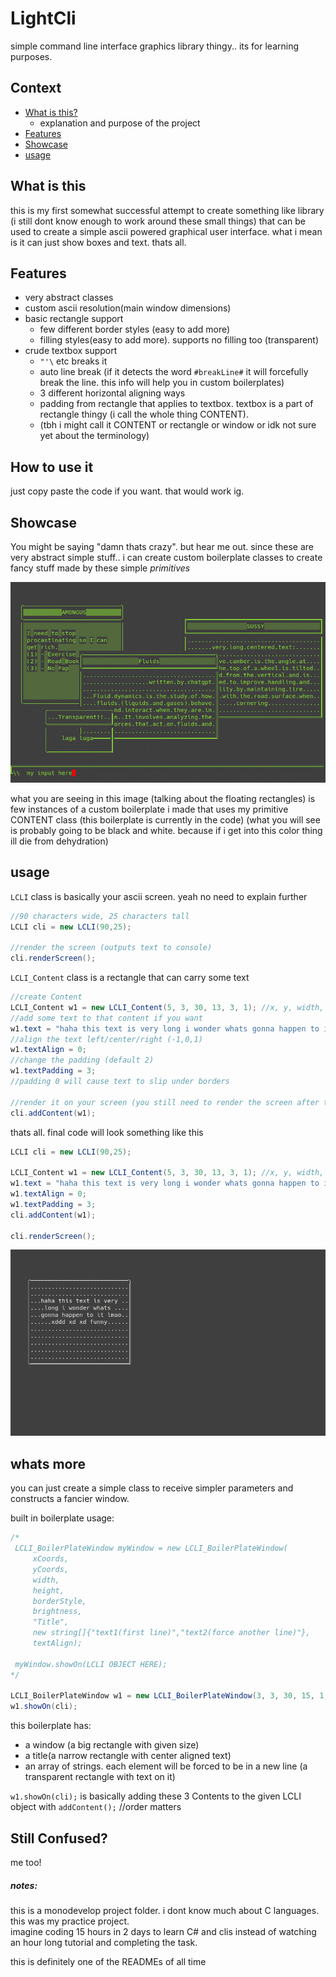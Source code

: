 # LightCli
 simple command line interface graphics library thingy.. its for learning purposes.  
 
 ## Context
  - [What is this?](#what-is-this)
    - explanation and purpose of the project
  - [Features](#features)
  - [Showcase](#showcase)
  - [usage](#usage)
 
 ## What is this
 this is my first somewhat successful attempt to create something like library (i still dont know enough to work around these small things) that can be used to create a simple ascii powered graphical user interface. what i mean is it can just show boxes and text. thats all.
 
 ## Features
 - very abstract classes
 - custom ascii resolution(main window dimensions)
 - basic rectangle support 
   - few different border styles (easy to add more)
   - filling styles(easy to add more). supports no filling too (transparent)
 - crude textbox support
   - `"'\` etc breaks it
   - auto line break (if it detects the word `#breakLine#` it will forcefully break the line. this info will help you in custom boilerplates)
   - 3 different horizontal aligning ways
   - padding from rectangle that applies to textbox. textbox is a part of rectangle thingy (i call the whole thing CONTENT).
   - (tbh i might call it CONTENT or rectangle or window or idk not sure yet about the terminology)  
## How to use it
just copy paste the code if you want. that would work ig. 

## Showcase
You might be saying "damn thats crazy". but hear me out. since these are very abstract simple stuff.. i can create custom boilerplate classes to create fancy stuff made by these simple _primitives_


![screen shot of Terminal showcasing capabilities of LightCliss lmao](LightCliss.jpg)

what you are seeing in this image (talking about the floating rectangles) is few instances of a custom boilerplate i made that uses my primitive CONTENT class (this boilerplate is currently in the code)
(what you will see is probably going to be black and white. because if i get into this color thing ill die from dehydration)

## usage
`LCLI` class is basically your ascii screen. yeah no need to explain further  
```C#
//90 characters wide, 25 characters tall
LCLI cli = new LCLI(90,25);

//render the screen (outputs text to console)
cli.renderScreen();
```

`LCLI_Content` class is a rectangle that can carry some text  
```C#
//create Content
LCLI_Content w1 = new LCLI_Content(5, 3, 30, 13, 3, 1); //x, y, width, height, borderStyle, brightnessStyle
//add some text to that content if you want
w1.text = "haha this text is very long i wonder whats gonna happen to it lmaoo xddd xd xd funny";
//align the text left/center/right (-1,0,1)
w1.textAlign = 0;
//change the padding (default 2)
w1.textPadding = 3;
//padding 0 will cause text to slip under borders

//render it on your screen (you still need to render the screen after this)
cli.addContent(w1);
```
thats all. final code will look something like this
```C#
LCLI cli = new LCLI(90,25);

LCLI_Content w1 = new LCLI_Content(5, 3, 30, 13, 3, 1); //x, y, width, height, borderStyle, brightnessStyle
w1.text = "haha this text is very long i wonder whats gonna happen to it lmaoo xddd xd xd funny";
w1.textAlign = 0;
w1.textPadding = 3;
cli.addContent(w1);

cli.renderScreen();
```

![LightCli created a simple rectangle and text in it](LightClissbabysteps.jpg)

## whats more
you can just create a simple class to receive simpler parameters and constructs a fancier window.

built in boilerplate usage:  
```C#
/*                
 LCLI_BoilerPlateWindow myWindow = new LCLI_BoilerPlateWindow(
     xCoords, 
     yCoords, 
     width, 
     height, 
     borderStyle, 
     brightness, 
     "Title", 
     new string[]{"text1(first line)","text2(force another line)"},
     textAlign);

 myWindow.showOn(LCLI OBJECT HERE);
*/

LCLI_BoilerPlateWindow w1 = new LCLI_BoilerPlateWindow(3, 3, 30, 15, 1, 2, "COOL", new string[] { "I need to stop procastinating", "(1) - Exercise", "(2) - Read Books", "(3) - No Fap" }, -1);
w1.showOn(cli);
```
this boilerplate has:  
 - a window (a big rectangle with given size)
 - a title(a narrow rectangle with center aligned text)
 - an array of strings. each element will be forced to be in a new line (a transparent rectangle with text on it)

`w1.showOn(cli);` is basically adding these 3 Contents to the given LCLI object with `addContent();` //order matters



## Still Confused?
me too!

 
 ##### notes: 
 this is a monodevelop project folder. i dont know much about C languages. this was my practice project.  
 imagine coding 15 hours in 2 days to learn C# and clis instead of watching an hour long tutorial and completing the task. 
 
 this is definitely one of the READMEs of all time
